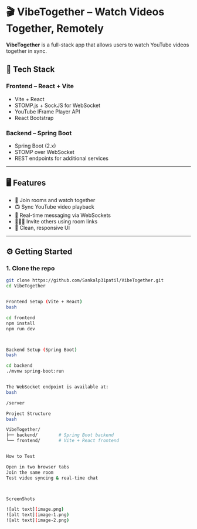 # 🎬 VibeTogether – Watch Videos Together, Remotely

**VibeTogether** is a full-stack app that allows users to watch YouTube videos together in sync.

## 🔧 Tech Stack

### Frontend – React + Vite
- Vite + React
- STOMP.js + SockJS for WebSocket
- YouTube IFrame Player API
- React Bootstrap

### Backend – Spring Boot
- Spring Boot (2.x)
- STOMP over WebSocket
- REST endpoints for additional services

---

## 🖥️ Features

- 🔗 Join rooms and watch together
- 📺 Sync YouTube video playback
- 💬 Real-time messaging via WebSockets
- 🧑‍🤝‍🧑 Invite others using room links
- 🎨 Clean, responsive UI

---

## ⚙️ Getting Started

### 1. Clone the repo

```bash
git clone https://github.com/Sankalp31patil/VibeTogether.git
cd VibeTogether


Frontend Setup (Vite + React)
bash

cd frontend
npm install
npm run dev



Backend Setup (Spring Boot)
bash

cd backend
./mvnw spring-boot:run


The WebSocket endpoint is available at:
bash

/server

Project Structure
bash

VibeTogether/
├── backend/        # Spring Boot backend
└── frontend/       # Vite + React frontend


How to Test

Open in two browser tabs
Join the same room
Test video syncing & real-time chat



ScreenShots

![alt text](image.png)
![alt text](image-1.png)
![alt text](image-2.png)
